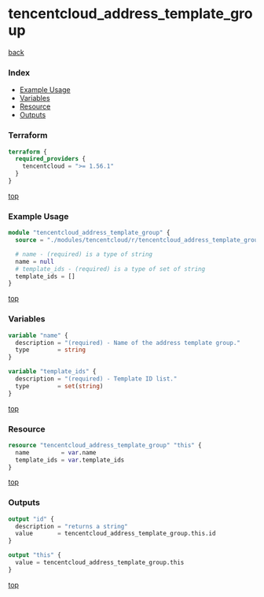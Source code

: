 # tencentcloud_address_template_group

[back](../tencentcloud.md)

### Index

- [Example Usage](#example-usage)
- [Variables](#variables)
- [Resource](#resource)
- [Outputs](#outputs)

### Terraform

```terraform
terraform {
  required_providers {
    tencentcloud = ">= 1.56.1"
  }
}
```

[top](#index)

### Example Usage

```terraform
module "tencentcloud_address_template_group" {
  source = "./modules/tencentcloud/r/tencentcloud_address_template_group"

  # name - (required) is a type of string
  name = null
  # template_ids - (required) is a type of set of string
  template_ids = []
}
```

[top](#index)

### Variables

```terraform
variable "name" {
  description = "(required) - Name of the address template group."
  type        = string
}

variable "template_ids" {
  description = "(required) - Template ID list."
  type        = set(string)
}
```

[top](#index)

### Resource

```terraform
resource "tencentcloud_address_template_group" "this" {
  name         = var.name
  template_ids = var.template_ids
}
```

[top](#index)

### Outputs

```terraform
output "id" {
  description = "returns a string"
  value       = tencentcloud_address_template_group.this.id
}

output "this" {
  value = tencentcloud_address_template_group.this
}
```

[top](#index)